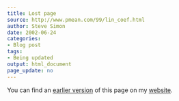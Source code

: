 ```yaml
---
title: Lost page
source: http://www.pmean.com/99/lin_coef.html
author: Steve Simon
date: 2002-06-24
categories:
- Blog post
tags:
- Being updated
output: html_document
page_update: no
---
```


You can find an [earlier version][sim1] of this page on my [website][sim2].

[sim1]: http://www.pmean.com/99/lin_coef.html
[sim2]: http://www.pmean.com

